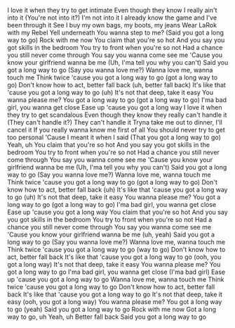 I love it when they try to get intimate
Even though they know I really ain't into it
(You're not into it?) I'm not into it
I already know the game and I've been through it
See I buy my own bags, my boots, my jeans
Wear LaRok with my Rebel Yell underneath
You wanna step to me? (Said you got a long way to go)
Rock with me now
You claim that you're so hot
And you say you got skills in the bedroom
You try to front when you're so not
Had a chance you still never come through
You say you wanna come see me
'Cause you know your girlfriend wanna be me
(Uh, I'ma tell you why you can't)
Said you got a long way to go
(Say you wanna love me?)
Wanna love me, wanna touch me
Think twice 'cause you got a long way to go (got a long way to go)
Don't know how to act, better fall back (uh, better fall back)
It's like that 'cause you got a long way to go (uh)
It's not that deep, take it easy
You wanna please me? You got a long way to go (got a long way to go)
I'ma bad girl, you wanna get close
Ease up 'cause you got a long way
I love it when they try to get scandalous
Even though they know they really can't handle it
(They can't handle it?) They can't handle it
Tryna take me out to dinner, I'll cancel it
If you really wanna know me first of all
You should never try to get too personal
'Cause I meant it when I said
(That you got a long way to go)
Yeah, uh
You claim that you're so hot
And you say you got skills in the bedroom
You try to front when you're so not
Had a chance you still never come through
You say you wanna come see me
'Cause you know your girlfriend wanna be me
(Uh, I'ma tell you why you can't)
Said you got a long way to go
(Say you wanna love me?)
Wanna love me, wanna touch me
Think twice 'cause you got a long way to go (got a long way to go)
Don't know how to act, better fall back (uh)
It's like that 'cause you got a long way to go (uh)
It's not that deep, take it easy
You wanna please me? You got a long way to go (got a long way to go)
I'ma bad girl, you wanna get close
Ease up 'cause you got a long way
You claim that you're so hot
And you say you got skills in the bedroom
You try to front when you're so not
Had a chance you still never come through
You say you wanna come see me
'Cause you know your girlfriend wanna be me (uh, yeah)
Said you got a long way to go
(Say you wanna love me?)
Wanna love me, wanna touch me
Think twice 'cause you got a long way to go (way to go)
Don't know how to act, better fall back
It's like that 'cause you got a long way to go (ooh, you got a long way)
It's not that deep, take it easy
You wanna please me? You got a long way to go
I'ma bad girl, you wanna get close (I'ma bad girl)
Ease up 'cause you got a long way to go
Wanna love me, wanna touch me
Think twice 'cause you got a long way to go
Don't know how to act, better fall back
It's like that 'cause you got a long way to go
It's not that deep, take it easy (ooh, you got a long way)
You wanna please me? You got a long way to go (yeah)
Said you got a long way to go
Rock with me now
Got a long way to go, uh
Yeah, uh
Better fall back
Said you got a long way to go
